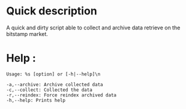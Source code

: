 

# Quick description 

A quick and dirty script able to collect and archive data retrieve on the bitstamp market.


# Help :

    Usage: %s [option] or [-h|--help]\n
    
    -a,--archive: Archive collected data 
    -c,--collect: Collected the data 
    -r,--reindex: Force reindex archived data 
    -h,--help: Prints help
    


